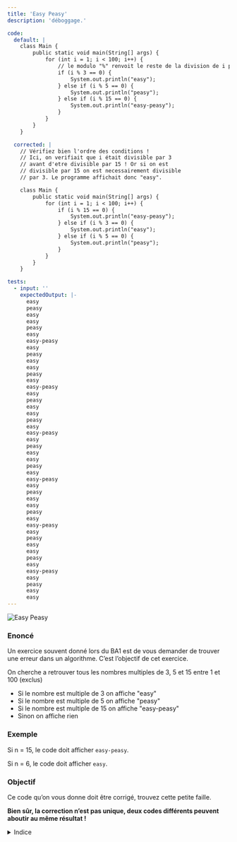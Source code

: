 ```yaml
---
title: 'Easy Peasy'
description: 'déboggage.'

code:
  default: |
    class Main {
        public static void main(String[] args) {
            for (int i = 1; i < 100; i++) {
                // le modulo "%" renvoit le reste de la division de i par 3
                if (i % 3 == 0) {
                    System.out.println("easy");
                } else if (i % 5 == 0) {
                    System.out.println("peasy");
                } else if (i % 15 == 0) {
                    System.out.println("easy-peasy");
                }
            }
        }
    }

  corrected: |
    // Vérifiez bien l'ordre des conditions !
    // Ici, on verifiait que i était divisible par 3
    // avant d'etre divisible par 15 ! Or si on est
    // divisible par 15 on est necessairement divisible
    // par 3. Le programme affichait donc "easy".

    class Main {
        public static void main(String[] args) {
            for (int i = 1; i < 100; i++) {
                if (i % 15 == 0) {
                    System.out.println("easy-peasy");
                } else if (i % 3 == 0) {
                    System.out.println("easy");
                } else if (i % 5 == 0) {
                    System.out.println("peasy");
                }
            }
        }
    }

tests:
  - input: ''
    expectedOutput: |-
      easy
      peasy
      easy
      easy
      peasy
      easy
      easy-peasy
      easy
      peasy
      easy
      easy
      peasy
      easy
      easy-peasy
      easy
      peasy
      easy
      easy
      peasy
      easy
      easy-peasy
      easy
      peasy
      easy
      easy
      peasy
      easy
      easy-peasy
      easy
      peasy
      easy
      easy
      peasy
      easy
      easy-peasy
      easy
      peasy
      easy
      easy
      peasy
      easy
      easy-peasy
      easy
      peasy
      easy
      easy
---
```


![Easy Peasy](/banner/easypeasy.png)

### Enoncé

Un exercice souvent donné lors du BA1 est de vous demander de trouver une erreur dans un algorithme. C’est l’objectif de cet exercice.

On cherche a retrouver tous les nombres multiples de 3, 5 et 15 entre 1 et 100 (exclus)

- Si le nombre est multiple de 3 on affiche "easy"
- Si le nombre est multiple de 5 on affiche "peasy"
- Si le nombre est multiple de 15 on affiche "easy-peasy"
- Sinon on affiche rien

### **Exemple**

Si n = 15, le code doit afficher `easy-peasy`.

Si n = 6, le code doit afficher `easy`.

### **Objectif**

Ce code qu’on vous donne doit être corrigé, trouvez cette petite faille.

**Bien sûr, la correction n’est pas unique, deux codes différents peuvent aboutir au même résultat !**

<details>
  <summary>Indice</summary>
    Attention à l’ordre des conditions ! Si une condition `if` est vérifiée, les `else if` ou  `else` qui suivent ne sont pas exécutés, même si leur condition est aussi vérifiée.
</details>
